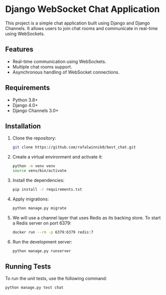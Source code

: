 # Django WebSocket Chat Application

This project is a simple chat application built using Django and Django Channels. It allows users to join chat rooms and communicate in real-time using WebSockets.

## Features

- Real-time communication using WebSockets.
- Multiple chat rooms support.
- Asynchronous handling of WebSocket connections.

## Requirements

- Python 3.8+
- Django 4.0+
- Django Channels 3.0+

## Installation

1. Clone the repository:

    ```bash
    git clone https://github.com/rafalwinnik0/best_chat.git
    ```

2. Create a virtual environment and activate it:

    ```bash
    python -m venv venv
    source venv/bin/activate
    ```

3. Install the dependencies:

    ```bash
    pip install -r requirements.txt
    ```

4. Apply migrations:

    ```bash
    python manage.py migrate
    ```

5. We will use a channel layer that uses Redis as its backing store. To start a Redis server on port 6379:
   
    ```bash
    docker run --rm -p 6379:6379 redis:7
    ```
   
6. Run the development server:

    ```bash
    python manage.py runserver
    ```


## Running Tests

To run the unit tests, use the following command:

  ```bash
  python manage.py test chat
  ```
